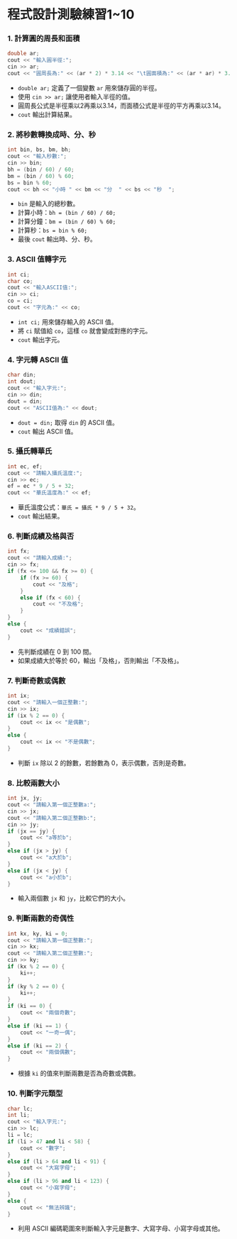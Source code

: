 # 程式設計測驗練習1~10

### 1. 計算圓的周長和面積
```cpp
double ar;
cout << "輸入圓半徑:";
cin >> ar;
cout << "圓周長為:" << (ar * 2) * 3.14 << "\t圓面積為:" << (ar * ar) * 3.14;
```
- `double ar;` 定義了一個變數 `ar` 用來儲存圓的半徑。
- 使用 `cin >> ar;` 讓使用者輸入半徑的值。
- 圓周長公式是半徑乘以2再乘以3.14，而面積公式是半徑的平方再乘以3.14。
- `cout` 輸出計算結果。

### 2. 將秒數轉換成時、分、秒
```cpp
int bin, bs, bm, bh;
cout << "輸入秒數:";
cin >> bin;
bh = (bin / 60) / 60;
bm = (bin / 60) % 60;
bs = bin % 60;
cout << bh << "小時 " << bm << "分  " << bs << "秒  ";
```
- `bin` 是輸入的總秒數。
- 計算小時：`bh = (bin / 60) / 60;`
- 計算分鐘：`bm = (bin / 60) % 60;`
- 計算秒：`bs = bin % 60;`
- 最後 `cout` 輸出時、分、秒。

### 3. ASCII 值轉字元
```cpp
int ci;
char co;
cout << "輸入ASCII值:";
cin >> ci;
co = ci;
cout << "字元為:" << co;
```
- `int ci;` 用來儲存輸入的 ASCII 值。
- 將 `ci` 賦值給 `co`，這樣 `co` 就會變成對應的字元。
- `cout` 輸出字元。

### 4. 字元轉 ASCII 值
```cpp
char din;
int dout;
cout << "輸入字元:";
cin >> din;
dout = din;
cout << "ASCII值為:" << dout;
```
- `dout = din;` 取得 `din` 的 ASCII 值。
- `cout` 輸出 ASCII 值。

### 5. 攝氏轉華氏
```cpp
int ec, ef;
cout << "請輸入攝氏溫度:";
cin >> ec;
ef = ec * 9 / 5 + 32;
cout << "華氏溫度為:" << ef;
```
- 華氏溫度公式：`華氏 = 攝氏 * 9 / 5 + 32`。
- `cout` 輸出結果。

### 6. 判斷成績及格與否
```cpp
int fx;
cout << "請輸入成績:";
cin >> fx;
if (fx <= 100 && fx >= 0) {
    if (fx >= 60) {
        cout << "及格";
    }
    else if (fx < 60) {
        cout << "不及格";
    }
}
else {
    cout << "成績錯誤";
}
```
- 先判斷成績在 0 到 100 間。
- 如果成績大於等於 60，輸出「及格」，否則輸出「不及格」。

### 7. 判斷奇數或偶數
```cpp
int ix;
cout << "請輸入一個正整數:";
cin >> ix;
if (ix % 2 == 0) {
    cout << ix << "是偶數";
}
else {
    cout << ix << "不是偶數";
}
```
- 判斷 `ix` 除以 2 的餘數，若餘數為 0，表示偶數，否則是奇數。

### 8. 比較兩數大小
```cpp
int jx, jy;
cout << "請輸入第一個正整數a:";
cin >> jx;
cout << "請輸入第二個正整數b:";
cin >> jy;
if (jx == jy) {
    cout << "a等於b";
}
else if (jx > jy) {
    cout << "a大於b";
}
else if (jx < jy) {
    cout << "a小於b";
}
```
- 輸入兩個數 `jx` 和 `jy`，比較它們的大小。

### 9. 判斷兩數的奇偶性
```cpp
int kx, ky, ki = 0;
cout << "請輸入第一個正整數:";
cin >> kx;
cout << "請輸入第二個正整數:";
cin >> ky;
if (kx % 2 == 0) {
    ki++;
}
if (ky % 2 == 0) {
    ki++;
}
if (ki == 0) {
    cout << "兩個奇數";
}
else if (ki == 1) {
    cout << "一奇一偶";
}
else if (ki == 2) {
    cout << "兩個偶數";
}
```
- 根據 `ki` 的值來判斷兩數是否為奇數或偶數。

### 10. 判斷字元類型
```cpp
char lc;
int li;
cout << "輸入字元:";
cin >> lc;
li = lc;
if (li > 47 and li < 58) {
    cout << "數字";
}
else if (li > 64 and li < 91) {
    cout << "大寫字母";
}
else if (li > 96 and li < 123) {
    cout << "小寫字母";
}
else {
    cout << "無法辨識";
}
```
- 利用 ASCII 編碼範圍來判斷輸入字元是數字、大寫字母、小寫字母或其他。
